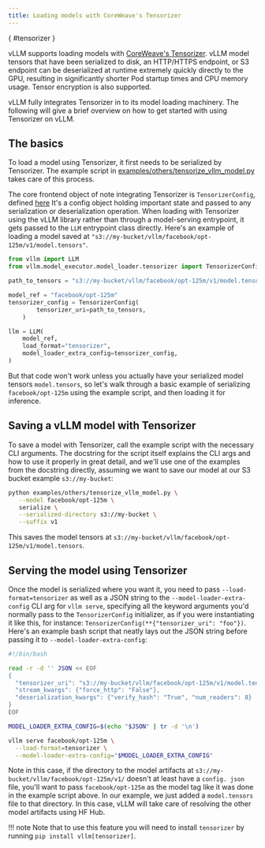 ```yaml
---
title: Loading models with CoreWeave's Tensorizer
---
```

[](){ #tensorizer }

vLLM supports loading models with [CoreWeave's Tensorizer](https://docs.coreweave.com/coreweave-machine-learning-and-ai/inference/tensorizer).
vLLM model tensors that have been serialized to disk, an HTTP/HTTPS endpoint, or S3 endpoint can be deserialized
at runtime extremely quickly directly to the GPU, resulting in significantly
shorter Pod startup times and CPU memory usage. Tensor encryption is also supported.

vLLM fully integrates Tensorizer in to its model loading machinery. The
following will give a brief overview on how to get started with using
Tensorizer on vLLM.

## The basics
To load a model using Tensorizer, it first needs to be serialized by Tensorizer.
The example script in [examples/others/tensorize_vllm_model.py](https://github.com/vllm-project/vllm/blob/main/examples/others/tensorize_vllm_model.py)
takes care of this process.

The core frontend object of note integrating Tensorizer is 
`TensorizerConfig`, defined [here](https://github.com/vllm-project/vllm/blob/main/vllm/model_executor/model_loader/tensorizer.py#L135-L214)
It's a config object holding important state and passed to any serialization 
or deserialization operation. When loading with Tensorizer using the vLLM 
library rather than through a model-serving entrypoint, it gets passed to 
the `LLM` entrypoint class directly. Here's an example of loading a model
saved at `"s3://my-bucket/vllm/facebook/opt-125m/v1/model.tensors"`.

```python
from vllm import LLM
from vllm.model_executor.model_loader.tensorizer import TensorizerConfig

path_to_tensors = "s3://my-bucket/vllm/facebook/opt-125m/v1/model.tensors"

model_ref = "facebook/opt-125m"
tensorizer_config = TensorizerConfig(
        tensorizer_uri=path_to_tensors,
    )

llm = LLM(
    model_ref,
    load_format="tensorizer",
    model_loader_extra_config=tensorizer_config,
)
```

But that code won't work unless you actually have your serialized model 
tensors `model.tensors`, so let's walk through a basic example of serializing 
`facebook/opt-125m` using the example script, and then loading it for inference.

## Saving a vLLM model with Tensorizer
To save a model with Tensorizer, call the example script with the necessary
CLI arguments. The docstring for the script itself explains the CLI args
and how to use it properly in great detail, and we'll use one of the
examples from the docstring directly, assuming we want to save our model at
our S3 bucket example `s3://my-bucket`:

```bash
python examples/others/tensorize_vllm_model.py \
   --model facebook/opt-125m \
   serialize \
   --serialized-directory s3://my-bucket \
   --suffix v1
```

This saves the model tensors at 
`s3://my-bucket/vllm/facebook/opt-125m/v1/model.tensors`.

## Serving the model using Tensorizer
Once the model is serialized where you want it, you need to pass
`--load-format=tensorizer` as well as a JSON string to the
`--model-loader-extra-config` CLI arg for `vllm serve`, specifying
all the keyword arguments you'd normally pass to the `TensorizerConfig`
initializer, as if you were instantiating it like this, for instance:
`TensorizerConfig(**{"tensorizer_uri": "foo"})`. Here's an example bash
script that neatly lays out the JSON string before passing it to
`--model-loader-extra-config`:

```bash
#!/bin/bash

read -r -d '' JSON << EOF
{
  "tensorizer_uri": "s3://my-bucket/vllm/facebook/opt-125m/v1/model.tensors",
  "stream_kwargs": {"force_http": "False"},
  "deserialization_kwargs": {"verify_hash": "True", "num_readers": 8}
}
EOF

MODEL_LOADER_EXTRA_CONFIG=$(echo "$JSON" | tr -d '\n')

vllm serve facebook/opt-125m \
  --load-format=tensorizer \
  --model-loader-extra-config="$MODEL_LOADER_EXTRA_CONFIG"
```

Note in this case, if the directory to the model artifacts at
`s3://my-bucket/vllm/facebook/opt-125m/v1/` doesn't at least have a `config.
json` file, you'll want to pass `facebook/opt-125m` as the model tag like
it was done in the example script above. In our example, we just added a
`model.tensors` file to that directory. In this case, vLLM will take care of
resolving the other model artifacts using HF Hub.

!!! note
    Note that to use this feature you will need to install `tensorizer` by running `pip install vllm[tensorizer]`.
